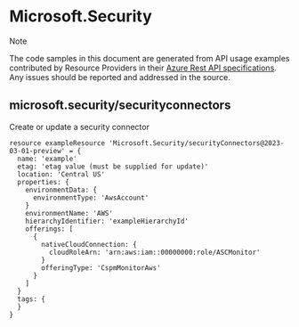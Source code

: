 # Microsoft.Security
  
> [!NOTE]
> The code samples in this document are generated from API usage examples contributed by Resource Providers in their [Azure Rest API specifications](https://github.com/Azure/azure-rest-api-specs). Any issues should be reported and addressed in the source.


## microsoft.security/securityconnectors

Create or update a security connector
```bicep
resource exampleResource 'Microsoft.Security/securityConnectors@2023-03-01-preview' = {
  name: 'example'
  etag: 'etag value (must be supplied for update)'
  location: 'Central US'
  properties: {
    environmentData: {
      environmentType: 'AwsAccount'
    }
    environmentName: 'AWS'
    hierarchyIdentifier: 'exampleHierarchyId'
    offerings: [
      {
        nativeCloudConnection: {
          cloudRoleArn: 'arn:aws:iam::00000000:role/ASCMonitor'
        }
        offeringType: 'CspmMonitorAws'
      }
    ]
  }
  tags: {
  }
}
```
